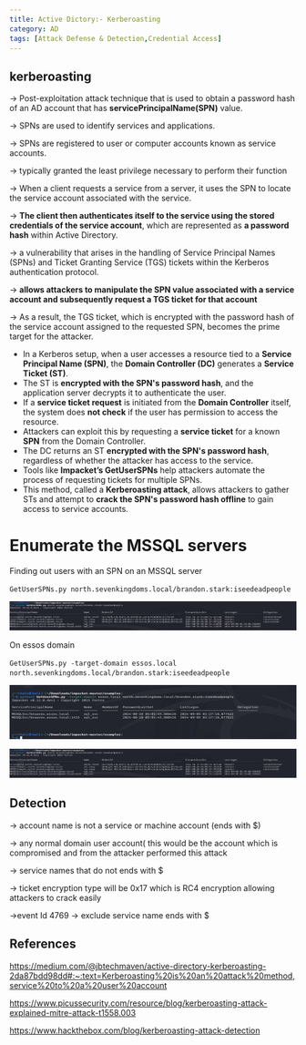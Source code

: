 ```yaml
---
title: Active Dictory:- Kerberoasting
category: AD
tags: [Attack Defense & Detection,Credential Access]
---
```

## kerberoasting
→ Post-exploitation attack technique that is used to obtain a password hash of an AD account that has **servicePrincipalName(SPN)** value.

→ SPNs are used to identify services and applications.

→ SPNs are registered to user or computer accounts known as service accounts.

→ typically granted the least privilege necessary to perform their function

→ When a client requests a service from a server, it uses the SPN to locate the service account associated with the service.

→ **The client then authenticates itself to the service using the stored credentials of the service account**, which are represented as **a password hash** within Active Directory.

→ a vulnerability that arises in the handling of Service Principal Names (SPNs) and Ticket Granting Service (TGS) tickets within the Kerberos authentication protocol.

→ **allows attackers to manipulate the SPN value associated with a service account and subsequently request a TGS ticket for that account**

→ As a result, the TGS ticket, which is encrypted with the password hash of the service account assigned to the requested SPN, becomes the prime target for the attacker.

-   In a Kerberos setup, when a user accesses a resource tied to a **Service Principal Name (SPN)**, the **Domain Controller (DC)** generates a **Service Ticket (ST)**.
-   The ST is **encrypted with the SPN's password hash**, and the application server decrypts it to authenticate the user.
-   If a **service ticket request** is initiated from the **Domain Controller** itself, the system does **not check** if the user has permission to access the resource.
-   Attackers can exploit this by requesting a **service ticket** for a known **SPN** from the Domain Controller.
-   The DC returns an ST **encrypted with the SPN's password hash**, regardless of whether the attacker has access to the service.
-   Tools like **Impacket’s GetUserSPNs** help attackers automate the process of requesting tickets for multiple SPNs.
-   This method, called a **Kerberoasting attack**, allows attackers to gather STs and attempt to **crack the SPN's password hash offline** to gain access to service accounts.

# Enumerate the MSSQL servers

Finding out users with an SPN on an MSSQL server

`GetUserSPNs.py north.sevenkingdoms.local/brandon.stark:iseedeadpeople`

![GetUserSPN](/assets/img/AD/kerboroasting1.png)


On essos domain

`GetUserSPNs.py -target-domain essos.local north.sevenkingdoms.local/brandon.stark:iseedeadpeople`

![GetUserSPN2](/assets/img/AD/kerboroasting2.png)

![RequestServiceTicket](/assets/img/AD/kerboroasting1.png)




## Detection

→ account name is not a service or machine account (ends with $)

→ any normal domain user account( this would be the account which is compromised and from the attacker performed this attack

→ service names that do not ends with $

→ ticket encryption type will be 0x17 which is RC4 encryption allowing attackers to crack easily

→event Id 4769 → exclude service name ends with $

## References
https://medium.com/@jbtechmaven/active-directory-kerberoasting-2da87bdd98dd#:~:text=Kerberoasting%20is%20an%20attack%20method,service%20to%20a%20user%20account

https://www.picussecurity.com/resource/blog/kerberoasting-attack-explained-mitre-attack-t1558.003

https://www.hackthebox.com/blog/kerberoasting-attack-detection